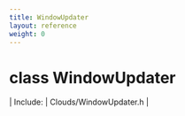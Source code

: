 ```yaml
---
title: WindowUpdater
layout: reference
weight: 0
---
```

class WindowUpdater
===

| Include: | Clouds/WindowUpdater.h |




